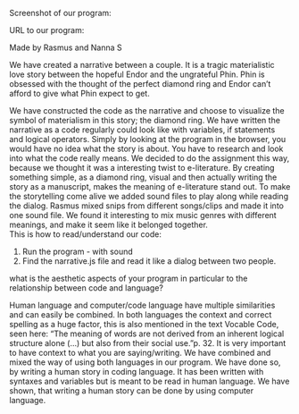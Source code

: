 Screenshot of our program: 


URL to our program: 


Made by Rasmus and Nanna S
 
We have created a narrative between a couple. It is a tragic materialistic love story between the hopeful Endor and 
the ungrateful Phin. Phin is obsessed with the thought of the perfect diamond ring and Endor can’t afford to give what 
Phin expect to get.
 
We have constructed the code as the narrative and choose to visualize the symbol of materialism in this story; the 
diamond ring. We have written the narrative as a code regularly could look like with variables, if statements and 
logical operators. Simply by looking at the program in the browser, you would have no idea what the story is about. 
You have to research and look into what the code really means. 
We decided to do the assignment this way, because we thought it was a interesting twist to e-literature. By creating 
something simple, as a diamond ring, visual and then actually writing the story as a manuscript, makes the meaning of 
e-literature stand out. To make the storytelling come alive we added sound files to play along while reading the dialog. 
Rasmus mixed snips from different songs/clips and made it into one sound file. We found it interesting to mix music 
genres with different meanings, and make it seem like it belonged together.  
This is how to read/understand our code:
1.	Run the program - with sound
2.	Find the narrative.js file and read it like a dialog between two people. 

what is the aesthetic aspects of your program in particular to the relationship between code and language?

Human language and computer/code language have multiple similarities and can easily be combined. In both languages 
the context and correct spelling as a huge factor, this is also mentioned in the text Vocable Code, seen here: “The 
meaning of words are not derived from an inherent logical structure alone (…) but also from their social use.”p. 32. It 
is very important to have context to what you are saying/writing. 
We have combined and mixed the way of using both languages in our program. We have done so, by writing a human story 
in coding language. It has been written with syntaxes and variables but is meant to be read in human language. We have 
shown, that writing a human story can be done by using computer language.  
